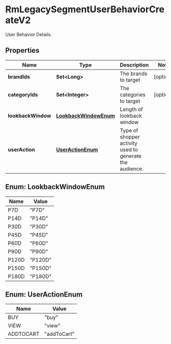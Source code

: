 

# RmLegacySegmentUserBehaviorCreateV2

User Behavior Details.

## Properties

| Name | Type | Description | Notes |
|------------ | ------------- | ------------- | -------------|
|**brandIds** | **Set&lt;Long&gt;** | The brands to target |  [optional] |
|**categoryIds** | **Set&lt;Integer&gt;** | The categories to target |  [optional] |
|**lookbackWindow** | [**LookbackWindowEnum**](#LookbackWindowEnum) | Length of lookback window |  |
|**userAction** | [**UserActionEnum**](#UserActionEnum) | Type of shopper activity used to generate the audience. |  |



## Enum: LookbackWindowEnum

| Name | Value |
|---- | -----|
| P7D | &quot;P7D&quot; |
| P14D | &quot;P14D&quot; |
| P30D | &quot;P30D&quot; |
| P45D | &quot;P45D&quot; |
| P60D | &quot;P60D&quot; |
| P90D | &quot;P90D&quot; |
| P120D | &quot;P120D&quot; |
| P150D | &quot;P150D&quot; |
| P180D | &quot;P180D&quot; |



## Enum: UserActionEnum

| Name | Value |
|---- | -----|
| BUY | &quot;buy&quot; |
| VIEW | &quot;view&quot; |
| ADDTOCART | &quot;addToCart&quot; |



